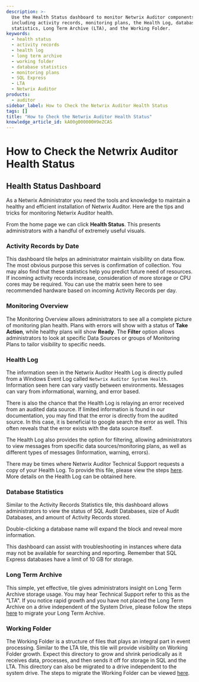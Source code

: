 ```yaml
---
description: >-
  Use the Health Status dashboard to monitor Netwrix Auditor components
  including activity records, monitoring plans, the Health Log, database
  statistics, Long Term Archive (LTA), and the Working Folder.
keywords:
  - health status
  - activity records
  - health log
  - long term archive
  - working folder
  - database statistics
  - monitoring plans
  - SQL Express
  - LTA
  - Netwrix Auditor
products:
  - auditor
sidebar_label: How to Check the Netwrix Auditor Health Status
tags: []
title: "How to Check the Netwrix Auditor Health Status"
knowledge_article_id: kA00g000000H9eZCAS
---
```


# How to Check the Netwrix Auditor Health Status

## Health Status Dashboard

As a Netwrix Administrator you need the tools and knowledge to maintain a healthy and efficient installation of Netwrix Auditor. Here are the tips and tricks for monitoring Netwrix Auditor health.

From the home page we can click **Health Status**. This presents administrators with a handful of extremely useful visuals.

### Activity Records by Date

This dashboard tile helps an administrator maintain visibility on data flow. The most obvious purpose this serves is confirmation of collection. You may also find that these statistics help you predict future need of resources. If incoming activity records increase, consideration of more storage or CPU cores may be required. You can use the matrix seen here to see recommended hardware based on incoming Activity Records per day.

### Monitoring Overview

The Monitoring Overview allows administrators to see all a complete picture of monitoring plan health. Plans with errors will show with a status of **Take Action**, while healthy plans will show **Ready**. The **Filter** option allows administrators to look at specific Data Sources or groups of Monitoring Plans to tailor visibility to specific needs.

### Health Log

The information seen in the Netwrix Auditor Health Log is directly pulled from a Windows Event Log called `Netwrix Auditor System Health`. Information seen here can vary vastly between environments. Messages can vary from informational, warning, and error based.

There is also the chance that the Health Log is relaying an error received from an audited data source. If limited information is found in our documentation, you may find that the error is directly from the audited source. In this case, it is beneficial to google search the error as well. This often reveals that the error exists with the data source itself.

The Health Log also provides the option for filtering, allowing administrators to view messages from specific data sources/monitoring plans, as well as different types of messages (Information, warning, errors).

There may be times where Netwrix Auditor Technical Support requests a copy of your Health Log. To provide this file, please view the steps [here](https://docs.netwrix.com/docs/kb/auditor/how-to-save-and-zip-netwrix-auditor-system-health-event-log.md). More details on the Health Log can be obtained here.

### Database Statistics

Similar to the Activity Records Statistics tile, this dashboard allows administrators to view the status of SQL Audit Databases, size of Audit Databases, and amount of Activity Records stored.

Double-clicking a database name will expand the block and reveal more information.

This dashboard can assist with troubleshooting in instances where data may not be available for searching and reporting. Remember that SQL Express databases have a limit of 10 GB for storage.

### Long Term Archive

This simple, yet effective, tile gives administrators insight on Long Term Archive storage usage. You may hear Technical Support refer to this as the "LTA". If you notice rapid growth and you have not placed the Long Term Archive on a drive independent of the System Drive, please follow the steps [here](https://kb.netwrix.com/247) to migrate your Long Term Archive.

### Working Folder

The Working Folder is a structure of files that plays an integral part in event processing. Similar to the LTA tile, this tile will provide visibility on Working Folder growth. Expect this directory to grow and shrink periodically as it receives data, processes, and then sends it off for storage in SQL and the LTA. This directory can also be migrated to a drive independent to the system drive. The steps to migrate the Working Folder can be viewed [here](https://docs.netwrix.com/docs/kb/auditor/how-to-migrate-netwrix-auditor-working-folder-to-a-new-location.md).
